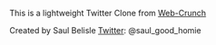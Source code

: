 This is a lightweight Twitter Clone from [Web-Crunch](https://www.youtube.com/watch?time_continue=1&v=5gUysPm64a4&feature=emb_logo)

Created by Saul Belisle [Twitter](https://twitter.com/saul_good_homie): @saul_good_homie
